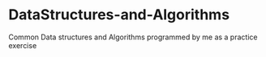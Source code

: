 # DataStructures-and-Algorithms
Common Data structures and Algorithms programmed by me as a practice exercise
